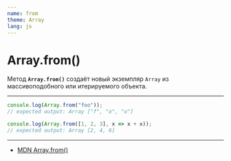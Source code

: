 ```yaml
---
name: from
theme: Array
lang: js
---
```


# Array.from()

Метод **`Array.from()`** создаёт новый экземпляр `Array` из массивоподобного или итерируемого объекта.

---

```js
console.log(Array.from("foo"));
// expected output: Array ["f", "o", "o"]

console.log(Array.from([1, 2, 3], x => x + x));
// expected output: Array [2, 4, 6]
```

---

- [MDN Array.from()](https://developer.mozilla.org/ru/docs/Web/JavaScript/Reference/Global_Objects/Array/from)
